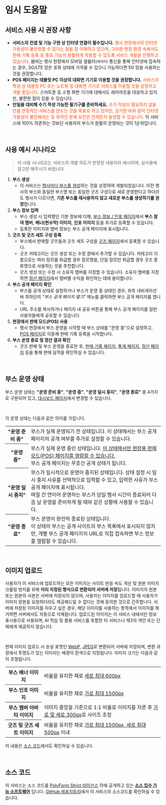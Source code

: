 # 임시 도움말

## 서비스 사용 시 권장 사항
  - **서비스의 컨셉 및 기능 구현 상 인터넷 연결이 필수입니다.**
    <span style="color: orangered;">행사 현장에서의 인터넷 가용성이 불안정할 수 있다는 점을 잘 이해하고 있으며, 그러한 현장 환경 속에서도 판매 기록 등록 등 중요 기능이 원활하게 작동할 수 있도록 서비스 개발을 진행하고 있습니다.</span>
    붐비는 행사 현장에서 모바일 셀룰러<small>(데이터)</small> 통신을 통해 인터넷에 접속하는 경우, 3G/LTE 망은 포화 상태에 가까울 수 있으니 가능하다면 5G 망을 사용하는 것을 권장합니다.
  - **POS 페이지는 태블릿 PC 이상의 대화면 기기로 이용할 것을 권장합니다.**
    <span style="color: orangered;">서비스의 특성 상 태블릿 PC 또는 노트북 등 대화면 기기로 서비스를 이용할 것을 상정하고 개발 중입니다.</span>
    스마트폰 등 소형 화면 기기에 대해서도 레이아웃을 대응하고 있지만, 불편한 점이 있을 수 있습니다.
  - **만일을 대비해 수기 작성 가능한 필기구를 준비하세요.**
    <span style="color: orangered;">수기 작성이 필요하지 않을 만큼 안정적인 서비스를 만드는 것을 목표로 하고 있지만, 상기한 바와 같이 인터넷 가용성이 불안해지는 등 외적인 문제 요인은 언제든지 발생할 수 있습니다.</span>
    이 서비스에 100% 의존하는 것보단 사용자의 부스가 원활히 운영되는 것이 1순위입니다. 

<br />

## 사용 예시 시나리오
> 이 사용 시나리오는 서비스의 개발 의도가 반영된 내용이자 예시이며, 실사용에 참고만 해주시기 바랍니다.

  1. **부스 생성**
     - 이 서비스는 <u>행사마다 부스를 생성</u>하는 것을 상정하여 개발되었습니다.
       이전 행사의 부스와 동일한 부스명 또는 동일한 굿즈 구성으로 새로 운영한다고 하더라도 행사가 다르다면, **기존 부스를 재사용하지 않고 새로운 부스를 생성하기를 권장**합니다.
  2. **부스 정보 입력**
     - 부스 생성 시 입력했던 기본 정보에 더해, [부스 정보 / 인포 페이지](/info)에서 **부스 참여 멤버**, **배너(현수막) 이미지**, **인포 이미지** 등을 추가로 등록할 수 있습니다.
     - 등록한 이미지와 멤버 정보는 부스 공개 페이지에 표시됩니다.
  3. **굿즈 및 굿즈 세트 구성 등록**
     - 부스에서 판매할 굿즈들과 굿즈 세트 구성을 [굿즈 페이지](/goods)에서 등록할 수 있습니다.
     - 굿즈 카테고리는 굿즈 생성 또는 수정 창에서 추가할 수 있습니다.
       카테고리 이름으로는 여러 장르를 취급할 경우 장르명을, 단일 장르만 취급할 경우 굿즈 종류명으로 사용하는 것을 추천합니다.
     - 굿즈 생성 또는 수정 시 소유자 멤버를 지정할 수 있습니다.
       소유자 멤버를 지정하면 [정산 페이지](/closing)에서 멤버별 수익을 확인하는 데에 용이합니다.
  4. **부스 공개 페이지 확인**
     - 부스를 공개 상태로 설정하거나 부스가 운영 중 상태인 경우, 좌측 내비게이션 바 최하단의 *"부스 공개 페이지 열기"* 메뉴를 클릭하면 부스 공개 페이지를 엽니다.
     - URL 주소를 복사하거나 페이지 내 공유 버튼을 통해 부스 공개 페이지를 일반 사용자들에게 공유할 수 있습니다.
  5. **현장에서 판매 모드(POS) 사용**
     - 행사 현장에서 부스 운영을 시작할 때 부스 상태를 "운영 중"으로 설정하고, [POS 페이지](/pos)로 이동해 판매 기록 등록을 시작합니다.
  6. **부스 운영 종료 및 정산 결과 확인**
     - 굿즈 판매 및 부스 운영을 종료한 후, [판매 기록 페이지](/orders), [통계 페이지](/analytics), [정산 페이지](/closing) 등을 통해 판매 실적을 확인하실 수 있습니다.

<br />

## 부스 운영 상태
부스 운영 상태는 **"운영 준비 중"**, **"운영 중"**, **"운영 일시 중지"**, **"운영 종료"** 총 4가지로 구분되어 있고, [대시보드 페이지](/)에서 변경할 수 있습니다.

<br />

각 운영 상태는 다음과 같은 의미를 가집니다.
<table>
 <tr>
   <th style="width: 15%">"운영 준비 중"</th>
   <td>부스가 실제 운영되기 전 상태입니다. 이 상태에서는 부스 공개 페이지의 공개 여부를 추가로 설정할 수 있습니다.</td>
 </tr>
 <tr>
   <th>"운영 중"</th>
   <td>
     부스가 실제 운영 중인 상태입니다. <u>이 상태에서만 <a href="/pos">현장용 판매 모드(POS)</a> 페이지를 열람할 수 있습니다.</u> <br />
     부스 공개 페이지는 무조건 공개 상태가 됩니다.
   </td>
 </tr>
<tr>
   <th>"운영 일시 중지"</th>
   <td>
     부스가 일시적으로 운영이 중지된 상태입니다. 상태 설정 시 일시 중지 사유를 선택적으로 입력할 수 있고, 입력한 사유가 부스 공개 페이지에 표시됩니다. <br />
     며칠 간 연이어 운영하는 부스가 당일 행사 시간이 종료되어 다음 날 운영을 준비하게 될 때와 같은 상황에 사용할 수 있습니다.
   </td>
</tr>
<tr>
  <th>"운영 종료"</th>
  <td>
     부스 운영이 완전히 종료된 상태입니다. <br />
     이 상태의 부스는 공개 사이트의 부스 목록에서 표시되지 않지만, 개별 부스 공개 페이지의 URL로 직접 접속하면 부스 정보를 열람할 수 있습니다.
   </td>
 </tr>
</table>

<br />

## 이미지 업로드
사용자가 이 서비스에 업로드하는 모든 이미지는 사이트 반응 속도 개선 및 원본 이미지 크롤링 방지를 위해 **미리 지정된 형식으로 변환되어 서버에 저장**됩니다.
이미지의 원본 또는 원본의 사본은 서버에 저장되지 않으며, 사용자는 이미지를 업로드할 때 사용자가 이미지 원본을 요청하더라도 제공해드릴 수 없다는 것에 동의한 것으로 간주합니다.
서버에 저장된 이미지를 지우고 싶은 경우, 해당 이미지를 사용하는 항목에서 이미지를 제거하면 서버에서도 자동으로 삭제됩니다.
업로드된 이미지는 이 서비스 내에서만 정보 표시용으로 사용되며, AI 학습 및 활용 서비스를 포함한 타 서비스나 제3자 개인 또는 단체에게 제공하지 않습니다.

<br />

현재 이미지 업로드 시 손실 포맷인 [WebP](https://ko.wikipedia.org/wiki/WebP), [JPEG](https://ko.wikipedia.org/wiki/JPEG)로 변환되어 서버에 저장되며, 변환 과정에서 투명도가 있는 이미지는 배경이 흰색으로 지정됩니다. 이미지 크기는 다음과 같이 조절됩니다.
<table>
  <tr>
    <th>부스 배너 이미지</th>
    <td>비율을 유지한 채로 <u>세로 최대 600px</u></td>
  </tr>
  <tr>
    <th>부스 인포 이미지</th>
    <td>비율을 유지한 채로 <u>가로 최대 1500px</u></td>
  </tr>
  <tr>
    <th>부스 멤버 아바타 이미지</th>
    <td>이미지 중앙을 기준으로 1:1 비율로 이미지를 자른 후 <u>가로 및 세로 300px</u>로 사이즈 조정</td>
  </tr>
  <tr>
    <th>굿즈 및 굿즈 세트 이미지</th>
    <td>비율을 유지한 채로 <u>가로 최대 1500px, 세로 최대 500px</u> 이내</td>
  </tr>
</table>

이 내용은 [소스 코드](https://github.com/somnisomni/MyBoothManager/blob/main/packages/Common/src/utils/image-size-constraints.ts)에서도 확인하실 수 있습니다.

<br />

## 소스 코드
이 서비스는 소스 코드를 [PolyForm Strict 라이선스](https://github.com/somnisomni/MyBoothManager/blob/main/LICENSE-ko.md) 하에 공개하고 있는 **[소스 입수 가능 소프트웨어](https://ko.wikipedia.org/wiki/%EC%86%8C%EC%8A%A4_%EC%9E%85%EC%88%98_%EA%B0%80%EB%8A%A5_%EC%86%8C%ED%94%84%ED%8A%B8%EC%9B%A8%EC%96%B4)** 입니다.
[GitHub 레포지토리](https://github.com/somnisomni/MyBoothManager)에서 이 서비스의 소스코드를 확인하실 수 있습니다.
